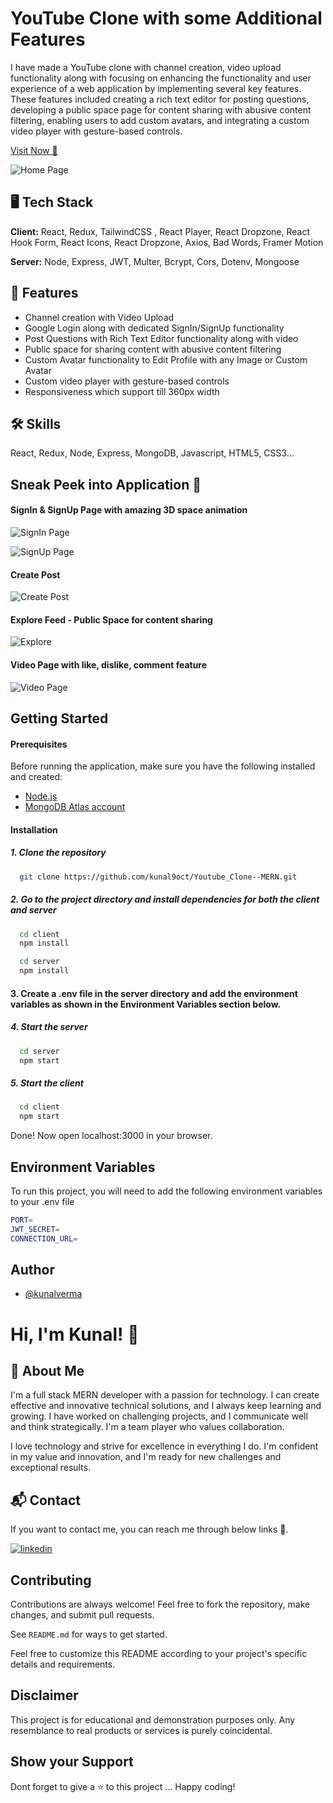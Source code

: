 
# YouTube Clone with some Additional Features

I have made a YouTube clone with channel creation, video upload functionality along with focusing on enhancing the functionality and user experience of a web application by implementing several key features. These features included creating a rich text editor for posting questions, developing a public space page for content sharing with abusive content filtering, enabling users to add custom avatars, and integrating a custom video player with gesture-based controls.

[Visit Now 🚀](https://youtube100.netlify.app/)

![Home Page](https://github.com/kunal9oct/Youtube_Clone--MERN/assets/110735646/ce61b42b-3d93-4b75-8bc0-6011214b4d31)

## 🖥️ Tech Stack

**Client:** React, Redux, TailwindCSS , React Player, React Dropzone, React Hook Form, React Icons, React Dropzone, Axios, Bad Words, Framer Motion

**Server:** Node, Express, JWT, Multer, Bcrypt, Cors, Dotenv, Mongoose

## 🚀 Features

- Channel creation with Video Upload 
- Google Login along with dedicated SignIn/SignUp functionality
- Post Questions with Rich Text Editor functionality along with video
- Public space for sharing content with abusive content filtering
- Custom Avatar functionality to Edit Profile with any Image or Custom Avatar
- Custom video player with gesture-based controls
- Responsiveness which support till 360px width

## 🛠 Skills
React, Redux, Node, Express, MongoDB, Javascript, HTML5, CSS3...

## Sneak Peek into Application 🙈

#### SignIn & SignUp Page with amazing 3D space animation
![SignIn Page](https://github.com/kunal9oct/Youtube_Clone--MERN/assets/110735646/a476f589-11fb-478e-bea1-f8cbf7fb7069)

![SignUp Page](https://github.com/kunal9oct/Youtube_Clone--MERN/assets/110735646/3bbde157-8892-4706-bb9f-785a332168a2)

#### Create Post 
![Create Post](https://github.com/kunal9oct/Youtube_Clone--MERN/assets/110735646/57f4fa56-2386-42bb-848c-a6053877233f)

#### Explore Feed - Public Space for content sharing
![Explore](https://github.com/kunal9oct/Youtube_Clone--MERN/assets/110735646/07173387-4e57-418c-b680-21ff76fb42f3)

#### Video Page with like, dislike, comment feature 
![Video Page](https://github.com/kunal9oct/Youtube_Clone--MERN/assets/110735646/b9059208-2d8c-4731-8087-8df15fc119fe)

## Getting Started

#### Prerequisites
Before running the application, make sure you have the following installed and created:

- [Node.js](https://nodejs.org/en/download)
- [MongoDB Atlas account](https://www.mongodb.com/)

#### Installation

##### 1. Clone the repository

```bash
  git clone https://github.com/kunal9oct/Youtube_Clone--MERN.git
```

##### 2. Go to the project directory and install dependencies for both the client and server

```bash
  cd client
  npm install
```

```bash
  cd server
  npm install
```

#### 3. Create a .env file in the server directory and add the environment variables as shown in the Environment Variables section below.

##### 4. Start the server

```bash
  cd server
  npm start
```

##### 5. Start the client

```bash
  cd client
  npm start
```

Done! Now open localhost:3000 in your browser.

## Environment Variables

To run this project, you will need to add the following environment variables to your .env file

```bash
PORT=
JWT_SECRET=
CONNECTION_URL=
```

## Author

- [@kunalverma](https://github.com/kunal9oct)

# Hi, I'm Kunal! 👋


## 🚀 About Me
I'm a full stack MERN developer with a passion for technology. I can create effective and innovative technical solutions, and I always keep learning and growing. I have worked on challenging projects, and I communicate well and think strategically. I'm a team player who values collaboration.

I love technology and strive for excellence in everything I do. I'm confident in my value and innovation, and I'm ready for new challenges and exceptional results.


## 📬 Contact
If you want to contact me, you can reach me through below links 🔗.

[![linkedin](https://img.shields.io/badge/linkedin-0A66C2?style=for-the-badge&logo=linkedin&logoColor=white)](https://www.linkedin.com/in/kunalverma9/)

## Contributing

Contributions are always welcome! Feel free to fork the repository, make changes, and submit pull requests.

See `README.md` for ways to get started.

Feel free to customize this README according to your project's specific details and requirements.

## Disclaimer

This project is for educational and demonstration purposes only. Any resemblance to real products or services is purely coincidental.

## Show your Support

Dont forget to give a ⭐️ to this project ... Happy coding!
